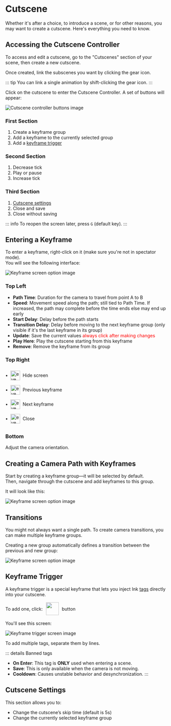 # Cutscene

Whether it's after a choice, to introduce a scene, or for other reasons, you may want to create a cutscene. Here's everything you need to know.

## Accessing the Cutscene Controller

To access and edit a cutscene, go to the "Cutscenes" section of your scene, then create a new cutscene.

Once created, link the subscenes you want by clicking the gear icon.

::: tip
You can link a single animation by shift-clicking the gear icon.
:::

Click on the cutscene to enter the Cutscene Controller. A set of buttons will appear:

![Cutscene controller buttons image](/assets/creating-in-game/cutscene/cutscene-controller-buttons.png)

### First Section

1. Create a keyframe group
2. Add a keyframe to the currently selected group
3. Add a [keyframe trigger](/creating-in-game/cutscene#keyframe-trigger)

### Second Section

1. Decrease tick
2. Play or pause
3. Increase tick

### Third Section

1. [Cutscene settings](/creating-in-game/cutscene#cutscene-settings)
2. Close and save
3. Close without saving

::: info
To reopen the screen later, press `G` (default key).
:::

## Entering a Keyframe

To enter a keyframe, right-click on it (make sure you're not in spectator mode).  
You will see the following interface:

![Keyframe screen option image](/assets/creating-in-game/cutscene/keyframe-screen.png)

### Top Left

- **Path Time**: Duration for the camera to travel from point A to B
- **Speed**: Movement speed along the path; still tied to Path Time. If increased, the path may complete before the time ends else may end up early
- **Start Delay**: Delay before the path starts
- **Transition Delay**: Delay before moving to the next keyframe group (only visible if it's the last keyframe in its group)
- **Update**: Save the current values <span style="color: red">always click after making changes</span>
- **Play Here**: Play the cutscene starting from this keyframe
- **Remove**: Remove the keyframe from its group

### Top Right

<div style="display: flex; flex-direction: column;">
  <div style="display: flex; align-items: center; gap: 0.5rem;">
    <p>•</p>
    <img src="/assets/creating-in-game/cutscene/eye.png" alt="eye" style="width: 30px; height: auto;" />
    <span>Hide screen</span>
  </div>
  <div style="display: flex; align-items: center; gap: 0.5rem;">
    <p>•</p>
    <img src="/assets/creating-in-game/cutscene/left-arrow.png" alt="eye" style="width: 30px; height: auto;" />
    <span>Previous keyframe</span>
  </div>
  <div style="display: flex; align-items: center; gap: 0.5rem;">
    <p>•</p>
    <img src="/assets/creating-in-game/cutscene/right-arrow.png" alt="eye" style="width: 30px; height: auto;" />
    <span>Next keyframe</span>
  </div>
  <div style="display: flex; align-items: center; gap: 0.5rem;">
    <p>•</p>
    <img src="/assets/creating-in-game/cutscene/close.png" alt="eye" style="width: 30px; height: auto;" />
    <span>Close</span>
  </div>
</div>

### Bottom

Adjust the camera orientation.

## Creating a Camera Path with Keyframes

Start by creating a keyframe group—it will be selected by default.  
Then, navigate through the cutscene and add keyframes to this group.

It will look like this:

![Keyframe screen option image](/assets/creating-in-game/cutscene/one-keyframe-group.png)

## Transitions

You might not always want a single path. To create camera transitions, you can make multiple keyframe groups.

Creating a new group automatically defines a transition between the previous and new group:

![Keyframe screen option image](/assets/creating-in-game/cutscene/multiple-keyframe-group.png)

## Keyframe Trigger

A keyframe trigger is a special keyframe that lets you inject Ink [tags]() directly into your cutscene.

<div style="display: flex; gap:10px; align-items: center;">
  <p>
    To add one, click:
  </p>
  <span><img src="/assets/creating-in-game/cutscene/keyframe-trigger.png" width="40px" /></span>
  <p>button</p>
</div>

You'll see this screen:

![Keyframe trigger screen image](/assets/creating-in-game/cutscene/keyframe-trigger-screen.png)

To add multiple tags, separate them by lines.

::: details Banned tags

- **On Enter**: This tag is **ONLY** used when entering a scene.
- **Save**: This is only available when the camera is not moving.
- **Cooldown**: Causes unstable behavior and desynchronization.
  :::

## Cutscene Settings

This section allows you to:

- Change the cutscene’s skip time (default is 5s)
- Change the currently selected keyframe group
